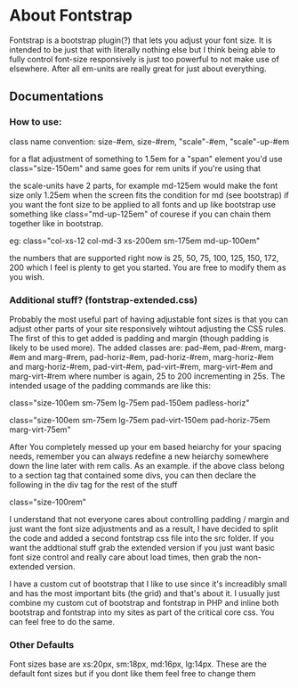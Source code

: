 # About Fontstrap
Fontstrap is a bootstrap plugin(?) that lets you adjust your font size. It is intended to be just that with literally nothing else but I think being able to fully control font-size responsively is just too powerful to not make use of elsewhere. After all em-units are really great for just about everything.

<h2>Documentations</h2>
<h3>How to use:</h3>
<p>class name convention: size-#em, size-#rem, "scale"-#em, "scale"-up-#em </p>
<p>for a flat adjustment of something to 1.5em for a "span" element you'd use class="size-150em" and same goes for rem units if you're using that</p>
<p>the scale-units have 2 parts, for example md-125em would make the font size only 1.25em when the screen fits the condition for md (see bootstrap) if you want the font size to be applied to all fonts and up like bootstrap use something like class="md-up-125em" of courese if you can chain them together like in bootstrap.</p>
<p>eg: class="col-xs-12 col-md-3 xs-200em sm-175em md-up-100em"</p>

<p>the numbers that are supported right now is 25, 50, 75, 100, 125, 150, 172, 200 which I feel is plenty to get you started. You are free to modify them as you wish.</p>

<h3>Additional stuff? (fontstrap-extended.css)</h3>
<p>Probably the most useful part of having adjustable font sizes is that you can adjust other parts of your site responsively wihtout adjusting the CSS rules. The first of this to get added is padding and margin (though padding is likely to be used more). The added classes are: pad-#em, pad-#rem, marg-#em and marg-#rem, pad-horiz-#em, pad-horiz-#rem, marg-horiz-#em and marg-horiz-#rem, pad-virt-#em, pad-virt-#rem, marg-virt-#em and marg-virt-#rem where number is again, 25 to 200 incrementing in 25s. The intended usage of the padding commands are like this: </p>
<p>class="size-100em sm-75em lg-75em pad-150em padless-horiz"</p>
<p>class="size-100em sm-75em lg-75em pad-virt-150em pad-horiz-75em marg-virt-75em"</p>
<p>After You completely messed up your em based heiarchy for your spacing needs, remember you can always redefine a new heiarchy somewhere down the line later with rem calls. As an example. if the above class belong to a section tag that contained some divs, you can then declare the following in the div tag for the rest of the stuff</p>
<p>class="size-100rem"</p>
<p>I understand that not everyone cares about controlling padding / margin and just want the font size adjustments and as a result, I have decided to split the code and added a second fontstrap css file into the src folder. If you want the addtional stuff grab the extended version if you just want basic font size control and really care about load times, then grab the non-extended version.</p>
<p>I have a custom cut of bootstrap that I like to use since it's increadibly small and has the most important bits (the grid) and that's about it. I usually just combine my custom cut of bootstrap and fontstrap in PHP and inline both bootstrap and fontstrap into my sites as part of the critical core css. You can feel free to do the same.</p>

<h3>Other Defaults</h3>
<p>Font sizes base are xs:20px, sm:18px, md:16px, lg:14px. These are the default font sizes but if you dont like them feel free to change them </p>
